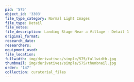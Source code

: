 ```yaml
---
pid: '575'
object_id: '3303'
file_type_category: Normal Light Images
file_type: Detail
file_notes:
file_description: Landing Stage Near a Village - Detail 1
original_format:
research_date:
researchers:
equipment_used:
file_location:
fullwidth: img/derivatives/simple/575/fullwidth.jpg
thumbnail: img/derivatives/simple/575/thumbnail.jpg
order: '147'
collection: curatorial_files
---
```

